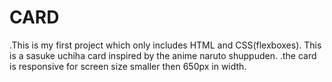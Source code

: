 # CARD
.This is my first project which only includes HTML and CSS(flexboxes). This is a sasuke uchiha card
inspired by the anime naruto shuppuden. 
.the card is responsive for screen size smaller then 650px in width.